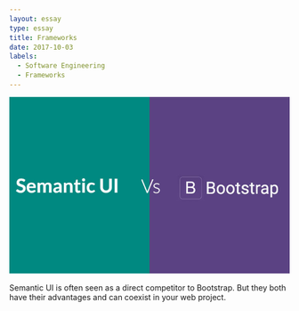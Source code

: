 ```yaml
---
layout: essay
type: essay
title: Frameworks
date: 2017-10-03
labels:
  - Software Engineering
  - Frameworks
---
```


<img class="ui large left floated image" src="../images/semantic_ui_vs_bootstrap.jpg">

Semantic UI is often seen as a direct competitor to Bootstrap. But they both have their advantages and can coexist in your web project.
